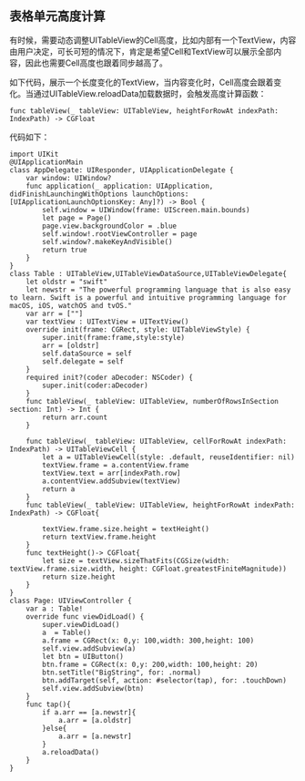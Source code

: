 
## 表格单元高度计算

 有时候，需要动态调整UITableView的Cell高度，比如内部有一个TextView，内容由用户决定，可长可短的情况下，肯定是希望Cell和TextView可以展示全部内容，因此也需要Cell高度也跟着同步越高了。
 
 如下代码，展示一个长度变化的TextView，当内容变化时，Cell高度会跟着变化。当通过UITableView.reloadData加载数据时，会触发高度计算函数：
 
    func tableView(_ tableView: UITableView, heightForRowAt indexPath: IndexPath) -> CGFloat
 
代码如下： 
 
    import UIKit
    @UIApplicationMain
    class AppDelegate: UIResponder, UIApplicationDelegate {
        var window: UIWindow?
        func application(_ application: UIApplication, didFinishLaunchingWithOptions launchOptions: [UIApplicationLaunchOptionsKey: Any]?) -> Bool {
            self.window = UIWindow(frame: UIScreen.main.bounds)
            let page = Page()
            page.view.backgroundColor = .blue
            self.window!.rootViewController = page
            self.window?.makeKeyAndVisible()
            return true
        }
    }
    class Table : UITableView,UITableViewDataSource,UITableViewDelegate{
        let oldstr = "swift"
        let newstr = "The powerful programming language that is also easy to learn. Swift is a powerful and intuitive programming language for macOS, iOS, watchOS and tvOS."
        var arr = [""]
        var textView : UITextView = UITextView()
        override init(frame: CGRect, style: UITableViewStyle) {
            super.init(frame:frame,style:style)
            arr = [oldstr]
            self.dataSource = self
            self.delegate = self
        }
        required init?(coder aDecoder: NSCoder) {
            super.init(coder:aDecoder)
        }
        func tableView(_ tableView: UITableView, numberOfRowsInSection section: Int) -> Int {
            return arr.count
        }
        
        func tableView(_ tableView: UITableView, cellForRowAt indexPath: IndexPath) -> UITableViewCell {
            let a = UITableViewCell(style: .default, reuseIdentifier: nil)
            textView.frame = a.contentView.frame
            textView.text = arr[indexPath.row]
            a.contentView.addSubview(textView)
            return a
        }
        func tableView(_ tableView: UITableView, heightForRowAt indexPath: IndexPath) -> CGFloat{
            
            textView.frame.size.height = textHeight()
            return textView.frame.height
        }
        func textHeight()-> CGFloat{
            let size = textView.sizeThatFits(CGSize(width: textView.frame.size.width, height: CGFloat.greatestFiniteMagnitude))
            return size.height
        }
    }
    class Page: UIViewController {
        var a : Table!
        override func viewDidLoad() {
            super.viewDidLoad()
            a  = Table()
            a.frame = CGRect(x: 0,y: 100,width: 300,height: 100)
            self.view.addSubview(a)
            let btn = UIButton()
            btn.frame = CGRect(x: 0,y: 200,width: 100,height: 20)
            btn.setTitle("BigString", for: .normal)
            btn.addTarget(self, action: #selector(tap), for: .touchDown)
            self.view.addSubview(btn)
        }
        func tap(){
            if a.arr == [a.newstr]{
                a.arr = [a.oldstr]
            }else{
                a.arr = [a.newstr]
            }
            a.reloadData()
        }
    }

